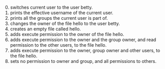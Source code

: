 0. switches current user to the user betty.
1. prints the effective username of the current user.
2. prints all the groups the current user is part of.
3. changes the owner of the file hello to the user betty.
4. creates an empty file called hello.
5. adds execute permission to the owner of the file hello.
6. adds execute permission to the owner and the group owner, and read permission to the other users, to the file hello.
7. adds execute permission to the owner, group owner and other users, to the file hello.
8. sets no permission to owner and group, and all permissions to others.

